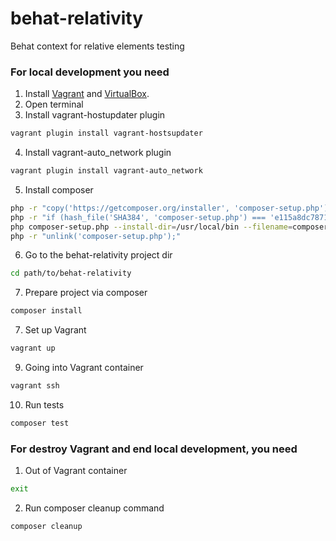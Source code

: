 # behat-relativity
Behat context for relative elements testing

### For local development you need
1. Install [Vagrant](https://www.vagrantup.com/downloads.html) and [VirtualBox](https://www.virtualbox.org/wiki/Downloads).
2. Open terminal 
3. Install vagrant-hostupdater plugin
```bash
vagrant plugin install vagrant-hostsupdater
```
4. Install vagrant-auto_network plugin
```bash
vagrant plugin install vagrant-auto_network
```
5. Install composer
```bash
php -r "copy('https://getcomposer.org/installer', 'composer-setup.php');"
php -r "if (hash_file('SHA384', 'composer-setup.php') === 'e115a8dc7871f15d853148a7fbac7da27d6c0030b848d9b3dc09e2a0388afed865e6a3d6b3c0fad45c48e2b5fc1196ae') { echo 'Installer verified'; } else { echo 'Installer corrupt'; unlink('composer-setup.php'); } echo PHP_EOL;"
php composer-setup.php --install-dir=/usr/local/bin --filename=composer
php -r "unlink('composer-setup.php');"
```
6. Go to the behat-relativity project dir
```bash
cd path/to/behat-relativity
```
7. Prepare project via composer
```bash
composer install
```
7. Set up Vagrant
```bash
vagrant up
```
9. Going into Vagrant container
```bash
vagrant ssh
```
10. Run tests
```bash
composer test
```
### For destroy Vagrant and end local development, you need
1. Out of Vagrant container
```bash
exit
```
2. Run composer cleanup command
```bash
composer cleanup
```
